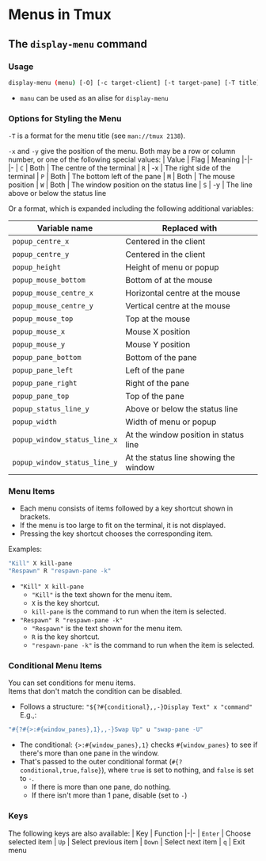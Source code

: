 
# Menus in Tmux

## The `display-menu` command

### Usage
```bash
display-menu (menu) [-O] [-c target-client] [-t target-pane] [-T title] [-x position] [-y position] name key command ...  
```
* `manu` can be used as an alise for `display-menu`

### Options for Styling the Menu
`-T` is a format for the menu title (see `man://tmux 2138`).

`-x` and `-y` give the position of the menu.
Both may be a row or column number, or one of the following special values:
| Value |  Flag   | Meaning
|-|-|-
| `C`   | Both    | The centre of the terminal
| `R`   | -x      | The right side of the terminal
| `P`   | Both    | The bottom left of the pane
| `M`   | Both    | The mouse position
| `W`   | Both    | The window position on the status line
| `S`   | -y      | The line above or below the status line

Or a format, which is expanded including the following additional variables:

| Variable name                 |      Replaced with
|-|-
| `popup_centre_x`              | Centered in the client
| `popup_centre_y`              | Centered in the client
| `popup_height`                | Height of menu or popup
| `popup_mouse_bottom`          | Bottom of at the mouse
| `popup_mouse_centre_x`        | Horizontal centre at the mouse
| `popup_mouse_centre_y`        | Vertical centre at the mouse
| `popup_mouse_top`             | Top at the mouse
| `popup_mouse_x`               | Mouse X position
| `popup_mouse_y`               | Mouse Y position
| `popup_pane_bottom`           | Bottom of the pane
| `popup_pane_left`             | Left of the pane
| `popup_pane_right`            | Right of the pane
| `popup_pane_top`              | Top of the pane
| `popup_status_line_y`         | Above or below the status line
| `popup_width`                 | Width of menu or popup
| `popup_window_status_line_x`  | At the window position in status line
| `popup_window_status_line_y`  | At the status line showing the window


### Menu Items

* Each menu consists of items followed by a key shortcut shown in brackets.
* If the menu is too large to fit on the terminal, it is not displayed.
* Pressing the key shortcut chooses the corresponding item.

Examples:
```bash
"Kill" X kill-pane 
"Respawn" R "respawn-pane -k" 
```
* `"Kill" X kill-pane`
    * `"Kill"` is the text shown for the menu item.
    * `X` is the key shortcut.
    * `kill-pane` is the command to run when the item is selected.
* `"Respawn" R "respawn-pane -k"`
    * `"Respawn"` is the text shown for the menu item.
    * `R` is the key shortcut.
    * `"respawn-pane -k"` is the command to run when the item is selected.

### Conditional Menu Items
You can set conditions for menu items.  
Items that don't match the condition can be disabled.  

* Follows a structure: `"${?#{conditional},,-}Display Text" x "command"`
E.g.,:
```bash
"#{?#{>:#{window_panes},1},,-}Swap Up" u "swap-pane -U"
```
* The conditional: `{>:#{window_panes},1}` checks `#{window_panes}` to see if
  there's more than one pane in the window.  
* That's passed to the outer conditional format (`#{?conditional,true,false}`), where `true`
  is set to nothing, and `false` is set to `-`.  
    * If there is more than one pane, do nothing.
    * If there isn't more than 1 pane, disable (set to `-`)

### Keys
The following keys are also available:
| Key      |  Function
|-|-
| `Enter`  | Choose selected item
| `Up`     | Select previous item
| `Down`   | Select next item
| `q`      | Exit menu


